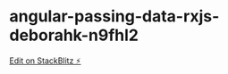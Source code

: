 # angular-passing-data-rxjs-deborahk-n9fhl2

[Edit on StackBlitz ⚡️](https://stackblitz.com/edit/angular-passing-data-rxjs-deborahk-n9fhl2)